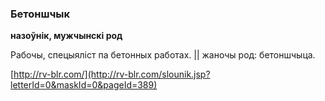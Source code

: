 ### Бетоншчык
**назоўнік, мужчынскі род**

Рабочы, спецыяліст па бетонных работах. || жаночы род: бетоншчыца.

<a rel="author">[http://rv-blr.com/](http://rv-blr.com/slounik.jsp?letterId=0&maskId=0&pageId=389)</a>
